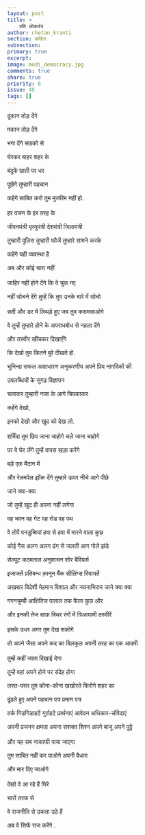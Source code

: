 ```yaml
---
layout: post
title: >
    प्रति लोकतंत्र
author: chetan_kranti
section: कविता
subsection:
primary: true
excerpt:
image: modi_democracy.jpg
comments: true
share: true
priority: 6
issue: 45
tags: []
---
```


दूकान तोड़ देंगे

मकान तोड़ देंगे

भगा देंगे सडको से

घेरकर बाहर शहर के

बंदूकें छाती पर धर

पूछेंगे तुम्हारी पहचान

कहेंगे साबित करो तुम मुजरिम नहीं हो.
<br/><br/>
हर वजन के हर तरह के

जीवनमंत्री मृत्युमंत्री देशमंत्री जिलामंत्री

तुम्हारी पुलिस तुम्हारी फौजें तुम्हारे सामने करके

कहेंगे यही व्यवस्था है

अब और कोई चारा नहीं
<br><br>
जाहिर नहीं होने देंगे कि वे चुक गए

नहीं सोचने देंगे तुम्हें कि तुम उनके बारे में सोचो
<br><br>
सर्दी और डर में लिथड़े हुए जब तुम कसमसाओगे

वे तुम्हें तुम्हारे होने के अपराधबोध से नहला देंगे

और तस्वीर खींचकर दिखाएँगे

कि देखो तुम कितने बुरे दीखते हो.

चुनिन्दा सफल असाधारण अनुकरणीय अपने प्रिय नागरिकों की

उपलब्धियों के सुगढ़ विज्ञापन

चलाकर तुम्हारी नाक के आगे चिपकाकर

कहेंगे देखो,

इनको देखो और खुद को देख लो.
<br><br>
शर्मिंदा तुम छिप जाना चाहोगे चले जाना चाहोगे

पर वे घेर लेंगे तुम्हें वापस खड़ा करेंगे

बड़े एक मैदान में

और रेलमपेल झोंक देंगे तुम्हारे ऊपर नीचे आगे पीछे

जाने क्या-क्या

जो तुम्हें खुद ही अपना नहीं लगेगा

वह भवन वह गेट वह रोड वह पथ

वे तोपें पनडुब्बियां हवा से हवा में मारने वाला कुछ

कोई गैस अलग अलग ढंग से जलती आग गोले झंडे

सेल्यूट कदमताल अनुशासन शोर बैरियर्स

इजाजतें प्रतिबन्ध क़ानून बैंक सीलिंग्स रियायतें

अखबार विदेशी मेहमान विशाल और नयनाभिराम जाने क्या क्या

गगनचुम्बी आक्षितिज पाताल तक फैला कुछ और

और इनकी तेज साफ़ स्थिर रंगों में त्रिआयामी तस्वीरें
<br><br>
इसके उधर अगर तुम देख सकोगे

तो अपने जैसा अपने कद का बिलकुल अपनी तरह का एक आदमी
<br><br>
तुम्हें कहीं जाता दिखाई देगा

तुम्हें वहां अपने होने पर संदेह होगा

लस्त-पस्त तुम कोना-कोना खखोरते फिरोगे शहर का

ढूंढते हुए अपने पहचान पत्र प्रमाण पत्र

तर्क गिडगिडाहटें गुर्राहटे प्रार्थनाएं आवेदन अधिकार-संविदाएं

अपनी प्रजनन क्षमता अपना सशक्त शिश्न अपने बाजू अपने पुट्ठे
<br><br>
और यह सब नाकाफी पाया जाएगा

तुम साबित नहीं कर पाओगे अपनी वैधता

और मार दिए जाओगे
<br><br>
देखो वे आ रहे हैं घिरे

चारों तरफ से

वे राजनीति से उकता उठे हैं

अब वे सिर्फ राज करेंगे
.